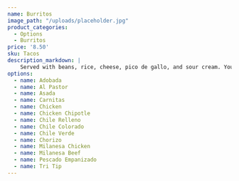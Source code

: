 ```yaml
---
name: Burritos
image_path: "/uploads/placeholder.jpg"
product_categories:
  - Options
  - Burritos
price: '8.50'
sku: Tacos
description_markdown: |
    Served with beans, rice, cheese, pico de gallo, and sour cream. Your choice of filling.
options:
  - name: Adobada
  - name: Al Pastor
  - name: Asada
  - name: Carnitas
  - name: Chicken
  - name: Chicken Chipotle
  - name: Chile Relleno
  - name: Chile Colorado
  - name: Chile Verde
  - name: Chorizo
  - name: Milanesa Chicken
  - name: Milanesa Beef
  - name: Pescado Empanizado
  - name: Tri Tip
---
```

